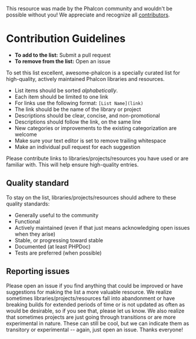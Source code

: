 This resource was made by the Phalcon community and wouldn't be possible without you! We appreciate and recognize all [contributors](https://github.com/phalcon/awesome-phalcon/graphs/contributors).


# Contribution Guidelines

- **To add to the list:** Submit a pull request
- **To remove from the list:** Open an issue

To set this list excellent, awesome-phalcon is a specially curated list for high-quality, actively maintained Phalcon libraries and resources.

- List items should be sorted *alphabetically*.
- Each item should be limited to one link
- For links use the following format: `[List Name](link)`
- The link should be the name of the library or project
- Descriptions should be clear, concise, and non-promotional
- Descriptions should follow the link, on the same line
- New categories or improvements to the existing categorization are welcome
- Make sure your text editor is set to remove trailing whitespace
- Make an individual pull request for each suggestion

Please contribute links to libraries/projects/resources you have used or are familiar with. This will help ensure high-quality entries.


## Quality standard

To stay on the list, libraries/projects/resources should adhere to these quality standards:

- Generally useful to the community
- Functional
- Actively maintained (even if that just means acknowledging open issues when they arise)
- Stable, or progressing toward stable
- Documented (at least PHPDoc)
- Tests are preferred (when possible)


## Reporting issues

Please open an issue if you find anything that could be improved or have suggestions for making the list a more valuable resource. We realize sometimes libraries/projects/resources fall into abandonment or have breaking builds for extended periods of time or is not updated as often as would be desirable, so if you see that, please let us know. We also realize that sometimes projects are just going through transitions or are more experimental in nature. These can still be cool, but we can indicate them as transitory or experimental -- again, just open an issue. Thanks everyone!
